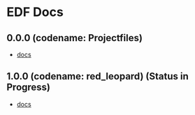 # EDF Docs

## 0.0.0 (codename: Projectfiles)
* [docs](project-desc-file.md)

## 1.0.0 (codename: red_leopard) (Status in Progress)
* [docs](edf.md)
